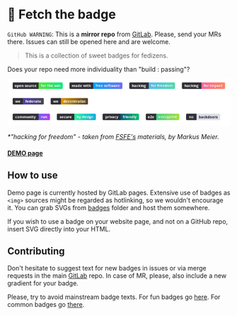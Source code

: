 
# :flags: Fetch the badge

`GitHub WARNING`: This is a __mirror repo__ from [GitLab](https://gitlab.com/dexverse/fetch-the-badge). Please, send your MRs there. Issues can still be opened here and are welcome.

> This is a collection of sweet badges for fedizens.

Does your repo need more individuality than "build : passing"?

![preview screen](badges.jpg?raw=true)

_*"hacking for freedom" - taken from [FSFE's](https://fsfe.org/contribute/spreadtheword#how-to-order) materials, by Markus Meier._

#### [DEMO page](https://dexverse.gitlab.io/fetch-the-badge)

## How to use

Demo page is currently hosted by GitLab pages. Extensive use of badges as `<img>` sources might be regarded as hotlinking, so we wouldn't encourage it. You can grab SVGs from [badges](/public/badges) folder and host them somewhere.

If you wish to use a badge on your website page, and not on a GitHub repo, insert SVG directly into your HTML.

## Contributing

Don't hesitate to suggest text for new badges in issues or via merge requests in the main [GitLab](https://gitlab.com/dexverse/fetch-the-badge) repo. In case of MR, please, also include a new gradient for your badge.

Please, try to avoid mainstream badge texts. For fun badges go [here](https://forthebadge.com). For common badges go [there](https://shields.io).
